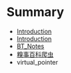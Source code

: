 # Summary

* [Introduction](README.md)
* [Introduction](readmemd.md)
* [BT_Notes](Notes/btnotes.md)
* [糗事百科爬虫](posts_spider/qiu_shi_bai_ke_pa_chong.md)
* virtual_pointer

